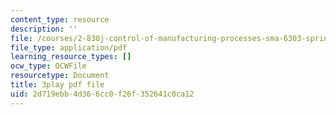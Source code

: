 ```yaml
---
content_type: resource
description: ''
file: /courses/2-830j-control-of-manufacturing-processes-sma-6303-spring-2008/2d719ebb4d366cc0f26f352641c0ca12_R4lUaI7VsK4.pdf
file_type: application/pdf
learning_resource_types: []
ocw_type: OCWFile
resourcetype: Document
title: 3play pdf file
uid: 2d719ebb-4d36-6cc0-f26f-352641c0ca12
---
```

